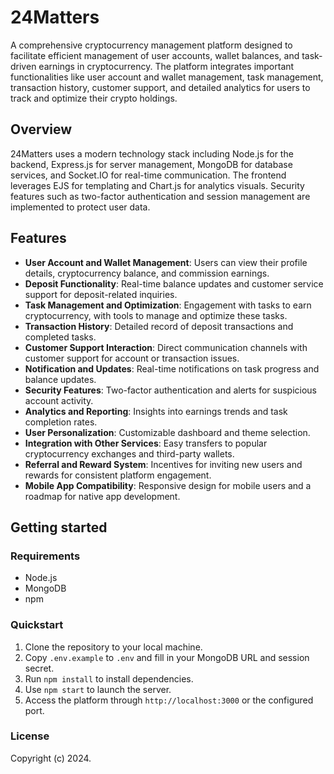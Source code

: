 # 24Matters

A comprehensive cryptocurrency management platform designed to facilitate efficient management of user accounts, wallet balances, and task-driven earnings in cryptocurrency. The platform integrates important functionalities like user account and wallet management, task management, transaction history, customer support, and detailed analytics for users to track and optimize their crypto holdings.

## Overview

24Matters uses a modern technology stack including Node.js for the backend, Express.js for server management, MongoDB for database services, and Socket.IO for real-time communication. The frontend leverages EJS for templating and Chart.js for analytics visuals. Security features such as two-factor authentication and session management are implemented to protect user data.

## Features

- **User Account and Wallet Management**: Users can view their profile details, cryptocurrency balance, and commission earnings.
- **Deposit Functionality**: Real-time balance updates and customer service support for deposit-related inquiries.
- **Task Management and Optimization**: Engagement with tasks to earn cryptocurrency, with tools to manage and optimize these tasks.
- **Transaction History**: Detailed record of deposit transactions and completed tasks.
- **Customer Support Interaction**: Direct communication channels with customer support for account or transaction issues.
- **Notification and Updates**: Real-time notifications on task progress and balance updates.
- **Security Features**: Two-factor authentication and alerts for suspicious account activity.
- **Analytics and Reporting**: Insights into earnings trends and task completion rates.
- **User Personalization**: Customizable dashboard and theme selection.
- **Integration with Other Services**: Easy transfers to popular cryptocurrency exchanges and third-party wallets.
- **Referral and Reward System**: Incentives for inviting new users and rewards for consistent platform engagement.
- **Mobile App Compatibility**: Responsive design for mobile users and a roadmap for native app development.

## Getting started

### Requirements

- Node.js
- MongoDB
- npm

### Quickstart

1. Clone the repository to your local machine.
2. Copy `.env.example` to `.env` and fill in your MongoDB URL and session secret.
3. Run `npm install` to install dependencies.
4. Use `npm start` to launch the server.
5. Access the platform through `http://localhost:3000` or the configured port.

### License

Copyright (c) 2024.